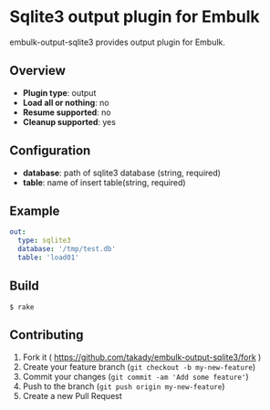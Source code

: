 # Sqlite3 output plugin for Embulk

embulk-output-sqlite3 provides output plugin for Embulk.

## Overview

* **Plugin type**: output
* **Load all or nothing**: no
* **Resume supported**: no
* **Cleanup supported**: yes

## Configuration

- **database**: path of sqlite3 database (string, required)
- **table**: name of insert table(string, required)

## Example

```yaml
out:
  type: sqlite3
  database: '/tmp/test.db'
  table: 'load01'
```


## Build

```
$ rake
```

## Contributing

1. Fork it ( https://github.com/takady/embulk-output-sqlite3/fork )
2. Create your feature branch (`git checkout -b my-new-feature`)
3. Commit your changes (`git commit -am 'Add some feature'`)
4. Push to the branch (`git push origin my-new-feature`)
5. Create a new Pull Request
